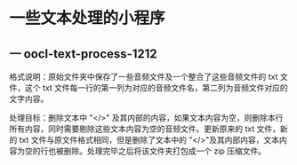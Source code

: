 # 一些文本处理的小程序

## 一 oocl-text-process-1212

格式说明：原始文件夹中保存了一些音频文件及一个整合了这些音频文件的 txt 文件，这个 txt 文件每一行的第一列为对应的音频文件名，第二列为音频文件对应的文字内容。

处理目标：删除文本中 "</>" 及其内部的内容，如果文本内容为空，则删除本行所有内容，同时需要剔除这些文本内容为空的音频文件。更新原来的 txt 文件，新的 txt 文件与原文件格式相同，但是删除了文本中的 "</>"及其内部内容，文本内容为空的行也被删除。处理完毕之后将该文件夹打包成一个 zip 压缩文件。
